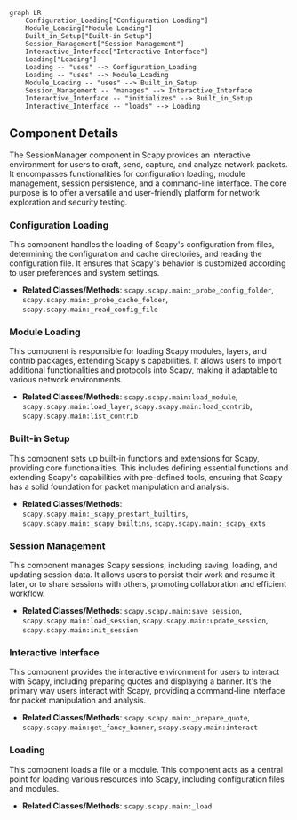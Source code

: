 ```mermaid
graph LR
    Configuration_Loading["Configuration Loading"]
    Module_Loading["Module Loading"]
    Built_in_Setup["Built-in Setup"]
    Session_Management["Session Management"]
    Interactive_Interface["Interactive Interface"]
    Loading["Loading"]
    Loading -- "uses" --> Configuration_Loading
    Loading -- "uses" --> Module_Loading
    Module_Loading -- "uses" --> Built_in_Setup
    Session_Management -- "manages" --> Interactive_Interface
    Interactive_Interface -- "initializes" --> Built_in_Setup
    Interactive_Interface -- "loads" --> Loading
```

## Component Details

The SessionManager component in Scapy provides an interactive environment for users to craft, send, capture, and analyze network packets. It encompasses functionalities for configuration loading, module management, session persistence, and a command-line interface. The core purpose is to offer a versatile and user-friendly platform for network exploration and security testing.

### Configuration Loading
This component handles the loading of Scapy's configuration from files, determining the configuration and cache directories, and reading the configuration file. It ensures that Scapy's behavior is customized according to user preferences and system settings.
- **Related Classes/Methods**: `scapy.scapy.main:_probe_config_folder`, `scapy.scapy.main:_probe_cache_folder`, `scapy.scapy.main:_read_config_file`

### Module Loading
This component is responsible for loading Scapy modules, layers, and contrib packages, extending Scapy's capabilities. It allows users to import additional functionalities and protocols into Scapy, making it adaptable to various network environments.
- **Related Classes/Methods**: `scapy.scapy.main:load_module`, `scapy.scapy.main:load_layer`, `scapy.scapy.main:load_contrib`, `scapy.scapy.main:list_contrib`

### Built-in Setup
This component sets up built-in functions and extensions for Scapy, providing core functionalities. This includes defining essential functions and extending Scapy's capabilities with pre-defined tools, ensuring that Scapy has a solid foundation for packet manipulation and analysis.
- **Related Classes/Methods**: `scapy.scapy.main:_scapy_prestart_builtins`, `scapy.scapy.main:_scapy_builtins`, `scapy.scapy.main:_scapy_exts`

### Session Management
This component manages Scapy sessions, including saving, loading, and updating session data. It allows users to persist their work and resume it later, or to share sessions with others, promoting collaboration and efficient workflow.
- **Related Classes/Methods**: `scapy.scapy.main:save_session`, `scapy.scapy.main:load_session`, `scapy.scapy.main:update_session`, `scapy.scapy.main:init_session`

### Interactive Interface
This component provides the interactive environment for users to interact with Scapy, including preparing quotes and displaying a banner. It's the primary way users interact with Scapy, providing a command-line interface for packet manipulation and analysis.
- **Related Classes/Methods**: `scapy.scapy.main:_prepare_quote`, `scapy.scapy.main:get_fancy_banner`, `scapy.scapy.main:interact`

### Loading
This component loads a file or a module. This component acts as a central point for loading various resources into Scapy, including configuration files and modules.
- **Related Classes/Methods**: `scapy.scapy.main:_load`
